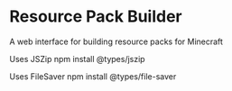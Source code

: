 # Resource Pack Builder
A web interface for building resource packs for Minecraft


Uses JSZip
npm install @types/jszip

Uses FileSaver
npm install @types/file-saver
